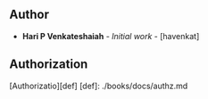 ## Author
* **Hari P Venkateshaiah** - *Initial work* - [havenkat]

## Authorization
[Authorizatio][def]
[def]: ./books/docs/authz.md